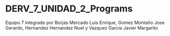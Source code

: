 # DERV_7_UNIDAD_2_Programs
Equipo 7 integrado por Borjas Mercado Luis Enrique, Gomez Montaño Jose Gerardo, Hernandez Hernandez Noel y Vazquez Garcia Javier Margarito
